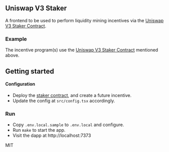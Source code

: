 ## Uniswap V3 Staker

A frontend to be used to perform liquidity mining incentives via the [Uniswap V3 Staker Contract](https://github.com/Uniswap/uniswap-v3-staker).

### Example
The incentive program(s) use the [Uniswap V3 Staker Contract](https://github.com/Uniswap/uniswap-v3-staker) mentioned above.

## Getting started

#### Configuration

- Deploy the [staker contract](https://github.com/Uniswap/uniswap-v3-staker), and create a future incentive.
- Update the config at `src/config.tsx` accordingly.

### Run

- Copy `.env.local.sample` to `.env.local` and configure.
- Run `make` to start the app.
- Visit the dapp at http://localhost:7373

MIT